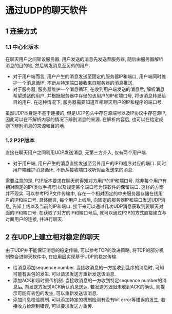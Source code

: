 # 通过UDP的聊天软件
## 1 连接方式
### 1.1 中心化版本
在聊天用户之间架设服务器, 用户发送的消息先发送至服务器, 随后由服务器解析消息的目的地, 然后转发消息至另外的用户. 

- 对于用户端而言, 用户产生的消息发送至固定的服务器IP和端口, 用户端同时维护一个消息循环, 不断从特定端口接收来自服务器的消息推送. 
- 对于服务器, 服务器维护一个消息循环, 在收到用户端发送的消息后, 解析消息希望送达的用户, 并根据服务器中存储的该用户的IP和端口号, 将该消息转发给目的用户. 在这种情况下, 服务器需要知道互相聊天用户的IP和程序的端口号. 

虽然UDP本身是不基于连接的, 但是UDP包头中存在源端号以及IP协议中存在源IP, 因此可以在不解析内容的情况下辨别消息的来源. 在解析内容后, 也可以在给定规则下辨别消息的来源和目的地. 

### 1.2 P2P版本
直接在聊天用户之间利用UDP发送消息, 无第三方介入, 仅有两个用户端.

- 对于用户端, 用户产生的消息直接发送至另外用户的IP和程序对应的端口. 同时用户端维护消息循环, 不断从接收端口收听对面发送来的消息.

需要注意的是, P2P版本要求在聊天前得知对方用户的IP和端口号. 除非每个用户有相对固定的IP(类似手机号)以及规定某个端口号为该软件的保留端口. 这样的方案并不现实. 可以参考P2P文件传输中, 存在一个相对固定的中央服务器存储在线用户的IP和端口号. 具体而言, 每个用户上线后, 向固定的服务器IP和端口发送UDP消息, 告知上线以及当前的IP和端口. 接下来可以通过几次UDP消息获取到要聊天对面的IP和端口号. 在获取了对方的IP和端口号后, 就可以通过P2P的方式直接建立与对面用户的连接, 并进行聊天.

## 2 在UDP上建立相对稳定的聊天
由于UDP并不能保证消息的稳定传输, 可以参考TCP的改进策略, 将TCP的部分机制整合进聊天软件中, 在应用层实现基于UDP的稳定传输.
- 给消息添加sequence number. 当接收消息的一方接收到乱序的消息时, 可知可能有丢包的发生. 可以请求发送方重新发送该消息.
- 添加ACK和超时重传机制. 当接收消息的一方收到特定sequence number的消息后, 向发送方发送ACK确认消息送达. 若发送方迟迟未收到ACK的确认, 则提示可能有丢包的发生, 可以重新发送该消息.
- 添加消息校验机制. 可以添加特定的机制检测有没有bit error等错误的发生, 若接收方检测到错误, 可以要求发送方重传.